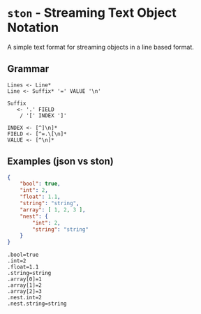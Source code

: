 # `ston` - Streaming Text Object Notation

A simple text format for streaming objects in a line based format.

## Grammar
```
Lines <- Line*
Line <- Suffix* '=' VALUE '\n'

Suffix
   <- '.' FIELD
    / '[' INDEX ']'

INDEX <- [^]\n]*
FIELD <- [^=.\[\n]*
VALUE <- [^\n]*
```


## Examples (json vs ston)

```json
{
    "bool": true,
    "int": 2,
    "float": 1.1,
    "string": "string",
    "array": [ 1, 2, 3 ],
    "nest": {
        "int": 2,
        "string": "string"
    }
}
```

```
.bool=true
.int=2
.float=1.1
.string=string
.array[0]=1
.array[1]=2
.array[2]=3
.nest.int=2
.nest.string=string
```
